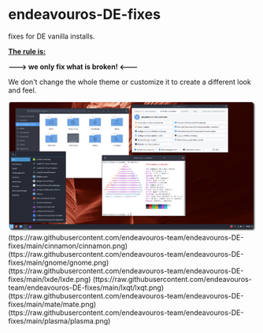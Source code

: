 # endeavouros-DE-fixes
fixes for DE vanilla installs.

**<ins>The rule is:</ins>**

**---> we only fix what is broken! <---**

We don't change the whole theme or customize it to create a different look and feel.

![eos-budgie](https://raw.githubusercontent.com/endeavouros-team/endeavouros-DE-fixes/main/budgie/budgie.png)
(ttps://raw.githubusercontent.com/endeavouros-team/endeavouros-DE-fixes/main/cinnamon/cinnamon.png)
(ttps://raw.githubusercontent.com/endeavouros-team/endeavouros-DE-fixes/main/gnome/gnome.png)
(ttps://raw.githubusercontent.com/endeavouros-team/endeavouros-DE-fixes/main/lxde/lxde.png)
(ttps://raw.githubusercontent.com/endeavouros-team/endeavouros-DE-fixes/main/lxqt/lxqt.png)
(ttps://raw.githubusercontent.com/endeavouros-team/endeavouros-DE-fixes/main/mate/mate.png)
(ttps://raw.githubusercontent.com/endeavouros-team/endeavouros-DE-fixes/main/plasma/plasma.png)
